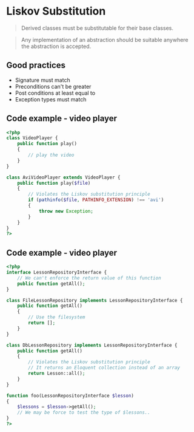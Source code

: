 # Liskov Substitution

> Derived classes must be substitutable for their base classes.

> Any implementation of an abstraction should be suitable anywhere the abstraction is accepted.

## Good practices
- Signature must match
- Preconditions can't be greater
- Post conditions at least equal to
- Exception types must match

## Code example - video player
```php
<?php
class VideoPlayer {
	public function play()
	{
		// play the video
	}
}

class AviVideoPlayer extends VideoPlayer {
	public function play($file)
	{
		// Violates the Liskov substitution principle
		if (pathinfo($file, PATHINFO_EXTENSION) !== 'avi')
		{
			throw new Exception;
		}
	}
}
?>
```

## Code example - video player
```php
<?php
interface LessonRepositoryInterface {
	// We can't enforce the return value of this function
	public function getAll();
}

class FileLessonRepository implements LessonRepositoryInterface {
	public function getAll()
	{
		// Use the filesystem
		return [];
	}
}

class DbLessonRepository implements LessonRepositoryInterface {
	public function getAll()
	{
		// Violates the Liskov substitution principle
		// It returns an Eloquent collection instead of an array
		return Lesson::all();
	}
}

function foo(LessonRepositoryInterface $lesson)
{
	$lessons = $lesson->getAll();
	// We may be force to test the type of $lessons..
}
?>
```